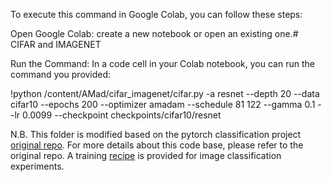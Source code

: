 To execute this command in Google Colab, you can follow these steps:

Open Google Colab: create a new notebook or open an existing one.# CIFAR and IMAGENET

Run the Command: In a code cell in your Colab notebook, you can run the command you provided:

!python /content/AMad/cifar_imagenet/cifar.py -a resnet --depth 20 --data cifar10 --epochs 200 --optimizer amadam --schedule 81 122 --gamma 0.1 --lr 0.0099 --checkpoint checkpoints/cifar10/resnet


N.B. This folder is modified based on the pytorch classification project [original repo](https://github.com/bearpaw/pytorch-classification). For more details about this code base, please refer to the original repo. 
A training [recipe](/cifar_imagenet/recipes.md) is provided for image classification experiments. 

